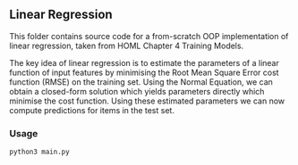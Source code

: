 ## Linear Regression

This folder contains source code for a from-scratch OOP implementation of linear regression, taken from HOML Chapter 4 Training Models.

The key idea of linear regression is to estimate the parameters of a linear function of input features by minimising the Root Mean Square Error cost function (RMSE) on the training set. Using the Normal Equation, we can obtain a closed-form solution which yields parameters directly which minimise the cost function. Using these estimated parameters we can now compute predictions for items in the test set.

### Usage
```
python3 main.py
```
